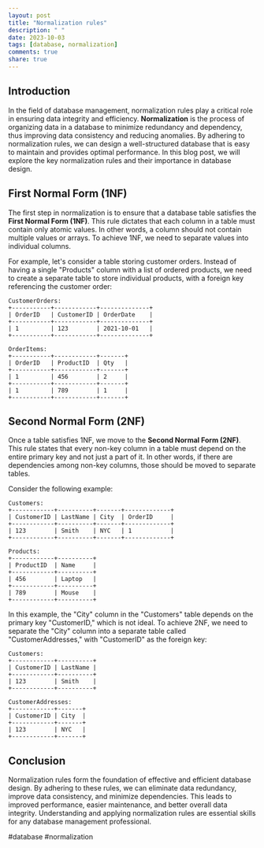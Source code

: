 ```yaml
---
layout: post
title: "Normalization rules"
description: " "
date: 2023-10-03
tags: [database, normalization]
comments: true
share: true
---
```


## Introduction

In the field of database management, normalization rules play a critical role in ensuring data integrity and efficiency. **Normalization** is the process of organizing data in a database to minimize redundancy and dependency, thus improving data consistency and reducing anomalies. By adhering to normalization rules, we can design a well-structured database that is easy to maintain and provides optimal performance. In this blog post, we will explore the key normalization rules and their importance in database design.

## First Normal Form (1NF)

The first step in normalization is to ensure that a database table satisfies the **First Normal Form (1NF)**. This rule dictates that each column in a table must contain only atomic values. In other words, a column should not contain multiple values or arrays. To achieve 1NF, we need to separate values into individual columns.

For example, let's consider a table storing customer orders. Instead of having a single "Products" column with a list of ordered products, we need to create a separate table to store individual products, with a foreign key referencing the customer order:

```
CustomerOrders:
+-----------+------------+--------------+
| OrderID   | CustomerID | OrderDate    |
+-----------+------------+--------------+
| 1         | 123        | 2021-10-01   |
+-----------+------------+--------------+

OrderItems:
+-----------+------------+-------+
| OrderID   | ProductID  | Qty   |
+-----------+------------+-------+
| 1         | 456        | 2     |
+-----------+------------+-------+
| 1         | 789        | 1     |
+-----------+------------+-------+
```

## Second Normal Form (2NF)

Once a table satisfies 1NF, we move to the **Second Normal Form (2NF)**. This rule states that every non-key column in a table must depend on the entire primary key and not just a part of it. In other words, if there are dependencies among non-key columns, those should be moved to separate tables.

Consider the following example:

```
Customers:
+------------+----------+-------+-------------+
| CustomerID | LastName | City  | OrderID     |
+------------+----------+-------+-------------+
| 123        | Smith    | NYC   | 1           |
+------------+----------+-------+-------------+

Products:
+------------+----------+
| ProductID  | Name     |
+------------+----------+
| 456        | Laptop   |
+------------+----------+
| 789        | Mouse    |
+------------+----------+
```

In this example, the "City" column in the "Customers" table depends on the primary key "CustomerID," which is not ideal. To achieve 2NF, we need to separate the "City" column into a separate table called "CustomerAddresses," with "CustomerID" as the foreign key:

```
Customers:
+------------+----------+
| CustomerID | LastName |
+------------+----------+
| 123        | Smith    |
+------------+----------+

CustomerAddresses:
+------------+-------+
| CustomerID | City  |
+------------+-------+
| 123        | NYC   |
+------------+-------+
```

## Conclusion

Normalization rules form the foundation of effective and efficient database design. By adhering to these rules, we can eliminate data redundancy, improve data consistency, and minimize dependencies. This leads to improved performance, easier maintenance, and better overall data integrity. Understanding and applying normalization rules are essential skills for any database management professional.

#database #normalization